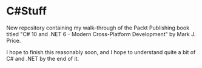 # C#Stuff

New repository containing my walk-through of the Packt Publishing book titled "C# 10 and .NET 6 - Modern Cross-Platform Development" by Mark J. Price.

I hope to finish this reasonably soon, and I hope to understand quite a bit of C# and .NET by the end of it.